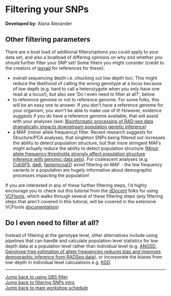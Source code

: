 # Filtering your SNPs
**Developed by:** Alana Alexander

## Other filtering parameters
There are a boat load of additional filters/options you could apply to your data set, and also a boatload of differing opinions on why and whether you should further filter your SNP set! Some filters you might consider (credit to the creators of [ipyrad](https://ipyrad.readthedocs.io/faq.html#tuning-assembly-parameters) for references for these):
* overall sequencing depth i.e. chucking out low depth loci. This might reduce the likelihood of calling the wrong genotype at a locus because of low depth (e.g. hard to call a heterozygote when you only have one read at a locus!), but also see 'Do I even need to filter at all?', below.
* to reference genome or not to reference genome. For some folks, this will be an easy one to answer. If you don't have a reference genome for your organism, you won't be able to make use of it! However, evidence suggests if you do have a reference genome available, that will assist with your analyses (see: [Bioinformatic processing of RAD‐seq data dramatically impacts downstream population genetic inference](https://academic.oup.com/sysbio/article/65/3/357/2468879))
* a MAF (minor allele frequency) filter. Recent research suggests for Structure/PCA analyses, that singleton SNPs being filtered out increases the ability to detect population structure, but that more stringent MAFs might actually reduce the ability to detect population structure ([Minor allele frequency thresholds strongly affect population structure inference with genomic data sets](https://onlinelibrary.wiley.com/doi/abs/10.1111/1755-0998.12995)). For coalescent analyses (e.g. [CubSFS](https://github.com/blwaltoft/CubSFS), [dadi](https://bitbucket.org/gutenkunstlab/dadi/src/master/), [fastsimcoal2](http://cmpg.unibe.ch/software/fastsimcoal2/)) avoid filtering on MAF - the low frequency variants in a population are hugely informative about demographic processes impacting the population!

If you are interested in any of these further filtering steps, I'd highly encourage you to check out this tutorial from the [dDocent](http://www.ddocent.com) folks for using [VCFtools](http://www.ddocent.com/filtering/), which walks through several of these filtering steps (any filtering steps that aren't covered in this tutorial, will be covered in the extensive VCFtools [documentation](https://vcftools.github.io/man_latest.html))

## Do I even need to filter at all?
Instead of filtering at the genotype level, other alternatives include using pipelines that can handle and calculate population-level statistics for low depth data at a population level rather than individual level (e.g. [ANGSD](http://www.popgen.dk/angsd/index.php/ANGSD), [Genotype‐free estimation of allele frequencies reduces bias and improves demographic inference from RADSeq data](https://onlinelibrary-wiley-com.ezproxy.otago.ac.nz/doi/full/10.1111/1755-0998.12990)), or incorporate the biases from low-depth in individual level calculations e.g. [KGD](https://github.com/AgResearch/KGD).

---
[Jump back to using GBS filter](https://otagomohio.github.io/2019-06-11_GBS_EE/sessions/filteringGBSfilter.html)  
[Jump back to filtering SNPs intro](https://otagomohio.github.io/2019-06-11_GBS_EE/sessions/filteringSNPs.html)  
[Jump back to main workshop schedule](https://otagomohio.github.io/2019-06-11_GBS_EE/)
